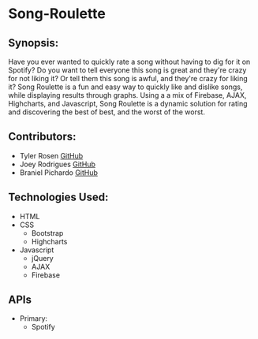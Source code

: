 # Song-Roulette

## Synopsis:

Have you ever wanted to quickly rate a song without having to dig for it on Spotify? Do you want to tell everyone this song is great and they're crazy for not liking it? Or tell them this song is awful, and they're crazy for liking it? Song Roulette is a fun and easy way to quickly like and dislike songs, while displaying results through graphs. Using a a mix of Firebase, AJAX, Highcharts, and Javascript, Song Roulette is a dynamic solution for rating and discovering the best of best, and the worst of the worst.

## Contributors:

* Tyler Rosen [GitHub](https://github.com/TylerRosen)
* Joey Rodrigues [GitHub](https://github.com/Joeyrodrigues92)
* Braniel Pichardo [GitHub](https://github.com/branieljose)

## Technologies Used:

* HTML
* CSS
  * Bootstrap
  * Highcharts
* Javascript
  * jQuery
  * AJAX
  * Firebase
  
 ## APIs
 
* Primary:
  * Spotify
